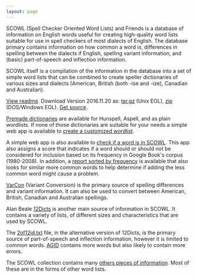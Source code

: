 ```yaml
---
layout: page
---
```


SCOWL (Spell Checker Oriented Word Lists) and Friends is a database of
information on English words useful for creating high-quality word
lists suitable for use in spell checkers of most dialects of English.
The database primary contains information on how common a word is,
differences in spelling between the dialects if English, spelling
variant information, and (basic) part-of-speech and inflection
information.

SCOWL itself is a compilation of the information in the database into
a set of simple word lists that can be combined to create speller
dictionaries of various sizes and dialects (American, British (both
-ise and -ize), Canadian and Australian).

[View readme](/scowl-readme).
Download Version 2016.11.20 as: [tar.gz](http://downloads.sourceforge.net/wordlist/scowl-2016.11.20.tar.gz) (Unix EOL),
[zip](http://downloads.sourceforge.net/wordlist/scowl-2016.11.20.zip) (DOS/Windows EOL).
[Get source](http://github.com/en-wl/wordlist).

[Premade dictionaries](dicts) are available for Hunspell, Aspell, and
as plain wordlists.  If none of those dictionaries are suitable for
your needs a simple web app is available to 
[create a customized wordlist](http://app.aspell.net/create).

A simple web app is also available to [check if a word is in
SCOWL](http://app.aspell.net/lookup).  This app also assigns a score
that indicates if a word should or should not be considered for
inclusion based on its frequency in Google Book's corpus (1980-2008).
In addition, a [report sorted by
frequency](http://app.aspell.net/lookup-freq) is available that also
looks for similar more common words to help determine if adding the
less common word might cause a problem.

[VarCon](varcon) (Variant Conversion) is the primary source of
spelling differences and variant information.  It can also be used to
convert between American, British, Canadian and Australian spellings.

Alan Beale [12Dicts](12dicts) is another main source of information in
SCOWL.  It contains a variety of lists, of different sizes and
characteristics that are used by SCOWL.

The [2of12id.txt](alt12dicts-infl-readme) file, in the alternative
version of 12Dicts, is the primary source of part-of-speech and
inflection information, however it is limited to common words.
[AGID](agid-readme) contains more words but also likely to contain
more errors.

The SCOWL collection contains many [others pieces of
information](other).  Most of these are in the forms of other word
lists.

